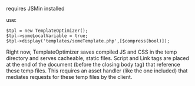 requires JSMin installed

use:
	
	$tpl = new TemplateOptimizer();
	$tpl->someLocalVariable = true;
	$tpl->display('templates/someTemplate.php',[$compress(bool)]);
	
Right now, TemplateOptimizer saves compiled JS and CSS in the temp directory and serves cacheable, static files. Script and Link tags are placed at the end of the document (before the closing body tag) that reference these temp files.  This requires an asset handler (like the one included) that mediates requests for these temp files by the client.
